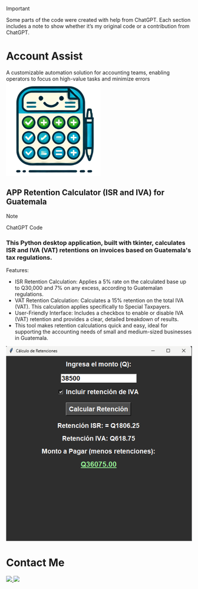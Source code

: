 
> [!IMPORTANT]
> Some parts of the code were created with help from ChatGPT. Each section includes a note to show whether it’s my original code or a contribution from ChatGPT.

# Account Assist
A customizable automation solution for accounting teams, enabling operators to focus on high-value tasks and minimize errors <br>
<img src=/images/logo_conta.png>

## APP Retention Calculator (ISR and IVA) for Guatemala
> [!NOTE]
> ChatGPT Code

### This Python desktop application, built with tkinter, calculates ISR and IVA (VAT) retentions on invoices based on Guatemala's tax regulations.

Features:
- ISR Retention Calculation: Applies a 5% rate on the calculated base up to Q30,000 and 7% on any excess, according to Guatemalan regulations.
- VAT Retention Calculation: Calculates a 15% retention on the total IVA (VAT). This calculation applies specifically to Special Taxpayers.
- User-Friendly Interface: Includes a checkbox to enable or disable IVA (VAT) retention and provides a clear, detailed breakdown of results.
- This tool makes retention calculations quick and easy, ideal for supporting the accounting needs of small and medium-sized businesses in Guatemala.

![plot](./images/calculator.png)

# Contact Me
<div id="badges">
  <a href="https://www.linkedin.com/in/jonhlever/">
    <img src="https://img.shields.io/badge/LinkedIn-blue?logo=LinkedIn&logoColor=white"/>
  </a>
  <a href="https://x.com/jonhleverc">
    <img src="https://img.shields.io/badge/Twitter-black?logo=X&logoColor=white"/>
  </a>
</div>





